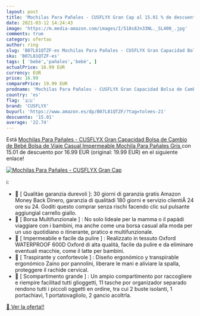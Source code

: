 ```yaml
---
layout: post
title: 'Mochilas Para Pañales - CUSFLYX Gran Cap al 15.01 % de descuento'
date: 2021-03-12 14:24:43
image: 'https://m.media-amazon.com/images/I/518s8Jn33NL._SL400_.jpg'
comments: true
category: ofertas
author: ring
slug: 'B07L81QTZF-es Mochilas Para Pañales - CUSFLYX Gran Capacidad Bolsa de...'
sku: 'B07L81QTZF-es'
tags: [ 'bebé','pañales','bebé', ]
actualPrice: 16.99 EUR
currency: EUR
price: 16.99
comparePrice: 19.99 EUR
prodname: 'Mochilas Para Pañales - CUSFLYX Gran Capacidad Bolsa de Cambio de Bebé Bolsa de Viaje Casual Impermeable Mochila Para Pañales  Gris '
country: 'es'
flag: '🇪🇸'
brand: 'CUSFLYX'
buyurl: 'https://www.amazon.es/dp/B07L81QTZF/?tag=tolees-21'
descuento: '15.01'
average: '22.74'
---
```


Está [Mochilas Para Pañales - CUSFLYX Gran Capacidad Bolsa de Cambio de Bebé Bolsa de Viaje Casual Impermeable Mochila Para Pañales  Gris ](https://www.amazon.es/dp/B07L81QTZF/?tag=tolees-21) con 15.01 de descuento por 16.99 EUR (original: 19.99 EUR) en el siguiente enlace!

[![Mochilas Para Pañales - CUSFLYX Gran Cap](https://m.media-amazon.com/images/I/518s8Jn33NL._SL400_.jpg)](https://www.amazon.es/dp/B07L81QTZF/?tag=tolees-21)

ℹ️:

- 🎒 [ Qualitàe garanzia durevoli ]: 30 giorni di garanzia gratis Amazon Money Back Dinero, garanzia di qualitàdi 180 giorni e servizio clientiÂ 24 ore su 24. Goditi questo comprar senza rischi facendo clic sul pulsante aggiungial carrello giallo.
- 🎒 [ Borsa Multifunzionale ] : No solo lideale per la mamma o il papàdi viaggiare con i bambini, ma anche come una borsa casual alla moda per un uso quotidiano o itinerante, pratico e multifunzionale.
- 🎒 [ Impermeabile e facile da pulire ] : Realizzato in tessuto Oxford WATERPROOF 600D Oxford di alta qualità, facile da pulire e da eliminare eventuali macchie, come il latte per bambini.
- 🎒 [ Traspirante y confortevole ] : Diseño ergonómico y transpirable ergonómico Zaino por pannolini, liberare le mani e aliviare la spalla, proteggere il rachide cervical.
- 🎒 [ Scompartimento grande ] : Un ampio compartimento por raccogliere e riempire facilitad tutti glioggetti, 11 tasche por organizador separado rendono tutti i piccoli oggetti en ordine, tra cui 2 buste isolanti, 1 portachiavi, 1 portatovagliolo, 2 gancio acoltrla.

[🛒 Ver la oferta!!](https://www.amazon.es/dp/B07L81QTZF/?tag=tolees-21)
